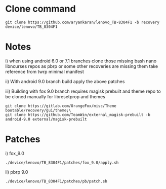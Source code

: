 # Clone command

```
git clone https://github.com/aryankaran/lenovo_TB-8304F1 -b recovery device/lenovo/TB_8304F1
```

# Notes
i) when using android 6.0 or 7.1 branches clone those missing bash nano libncurses repos as pbrp or some other recoveries are missing them
take reference from twrp minimal manifest

ii) With android 9.0 branch build apply the above patches

iii) Building with fox 9.0 branch requires magisk prebuilt and theme repo to be cloned manually for libresetprop and themes
```
git clone https://gitlab.com/OrangeFox/misc/Theme bootable/recovery/gui/theme;\
git clone https://github.com/TeamWin/external_magisk-prebuilt -b android-9.0 external/magisk-prebuilt
```

# Patches
i) fox_9.0
```
./device/lenovo/TB_8304F1/patches/fox_9.0/apply.sh
```

ii) pbrp 9.0
```
./device/lenovo/TB_8304F1/patches/pb/patch.sh
```

